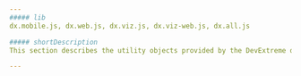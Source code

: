 ```yaml
---
##### lib
dx.mobile.js, dx.web.js, dx.viz.js, dx.viz-web.js, dx.all.js

##### shortDescription
This section describes the utility objects provided by the DevExtreme data layer.

---
```

